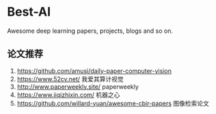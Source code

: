 # Best-AI
Awesome deep learning papers, projects, blogs and so on.
## 论文推荐
1. https://github.com/amusi/daily-paper-computer-vision
2. https://www.52cv.net/ 我爱其算计视觉
3. http://www.paperweekly.site/ paperweekly
4. https://www.jiqizhixin.com/ 机器之心
5. https://github.com/willard-yuan/awesome-cbir-papers 图像检索论文
